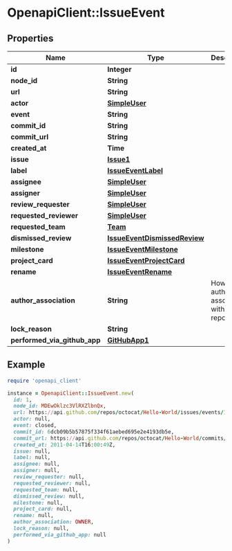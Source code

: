 # OpenapiClient::IssueEvent

## Properties

| Name | Type | Description | Notes |
| ---- | ---- | ----------- | ----- |
| **id** | **Integer** |  |  |
| **node_id** | **String** |  |  |
| **url** | **String** |  |  |
| **actor** | [**SimpleUser**](SimpleUser.md) |  |  |
| **event** | **String** |  |  |
| **commit_id** | **String** |  |  |
| **commit_url** | **String** |  |  |
| **created_at** | **Time** |  |  |
| **issue** | [**Issue1**](Issue1.md) |  | [optional] |
| **label** | [**IssueEventLabel**](IssueEventLabel.md) |  | [optional] |
| **assignee** | [**SimpleUser**](SimpleUser.md) |  | [optional] |
| **assigner** | [**SimpleUser**](SimpleUser.md) |  | [optional] |
| **review_requester** | [**SimpleUser**](SimpleUser.md) |  | [optional] |
| **requested_reviewer** | [**SimpleUser**](SimpleUser.md) |  | [optional] |
| **requested_team** | [**Team**](Team.md) |  | [optional] |
| **dismissed_review** | [**IssueEventDismissedReview**](IssueEventDismissedReview.md) |  | [optional] |
| **milestone** | [**IssueEventMilestone**](IssueEventMilestone.md) |  | [optional] |
| **project_card** | [**IssueEventProjectCard**](IssueEventProjectCard.md) |  | [optional] |
| **rename** | [**IssueEventRename**](IssueEventRename.md) |  | [optional] |
| **author_association** | **String** | How the author is associated with the repository. | [optional] |
| **lock_reason** | **String** |  | [optional] |
| **performed_via_github_app** | [**GitHubApp1**](GitHubApp1.md) |  | [optional] |

## Example

```ruby
require 'openapi_client'

instance = OpenapiClient::IssueEvent.new(
  id: 1,
  node_id: MDEwOklzc3VlRXZlbnQx,
  url: https://api.github.com/repos/octocat/Hello-World/issues/events/1,
  actor: null,
  event: closed,
  commit_id: 6dcb09b5b57875f334f61aebed695e2e4193db5e,
  commit_url: https://api.github.com/repos/octocat/Hello-World/commits/6dcb09b5b57875f334f61aebed695e2e4193db5e,
  created_at: 2011-04-14T16:00:49Z,
  issue: null,
  label: null,
  assignee: null,
  assigner: null,
  review_requester: null,
  requested_reviewer: null,
  requested_team: null,
  dismissed_review: null,
  milestone: null,
  project_card: null,
  rename: null,
  author_association: OWNER,
  lock_reason: null,
  performed_via_github_app: null
)
```

